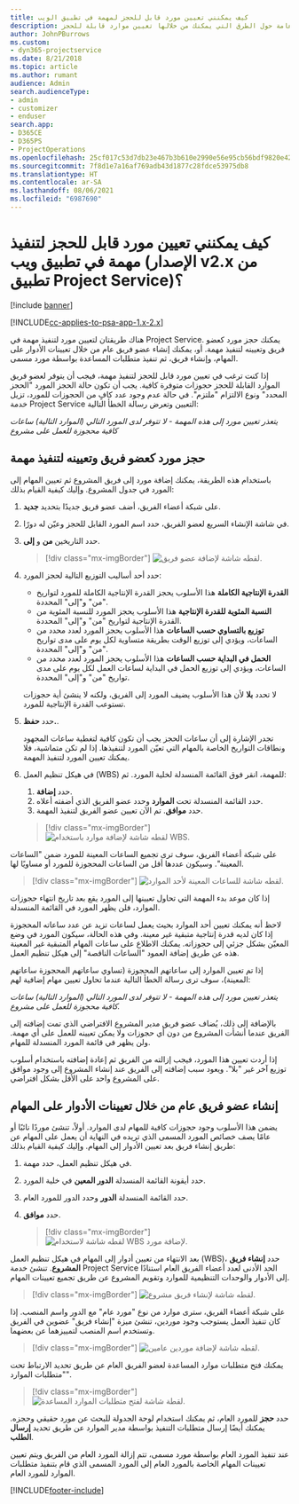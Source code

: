 ```yaml
---
title: كيف يمكنني تعيين مورد قابل للحجز لمهمة في تطبيق الويب
description: نظرة عامة حول الطرق التي يمكنك من خلالها تعيين موارد قابلة للحجز.
author: JohnPBurrows
ms.custom:
- dyn365-projectservice
ms.date: 8/21/2018
ms.topic: article
ms.author: rumant
audience: Admin
search.audienceType:
- admin
- customizer
- enduser
search.app:
- D365CE
- D365PS
- ProjectOperations
ms.openlocfilehash: 25cf017c53d7db23e467b3b610e2990e56e95cb56bdf9820e427dfeeeb979637
ms.sourcegitcommit: 7f8d1e7a16af769adb43d1877c28fdce53975db8
ms.translationtype: HT
ms.contentlocale: ar-SA
ms.lasthandoff: 08/06/2021
ms.locfileid: "6987690"
---
```

# <a name="how-do-i-assign-a-bookable-resource-to-a-task-in-the-web-app-project-service-app-v2x"></a>كيف يمكنني تعيين مورد قابل للحجز لتنفيذ مهمة في تطبيق ويب (الإصدار v2.x من تطبيق Project Service)؟‬

[!include [banner](../includes/psa-now-project-operations.md)]

[!INCLUDE[cc-applies-to-psa-app-1.x-2.x](../includes/cc-applies-to-psa-app-1x-2x.md)]

هناك طريقتان لتعيين مورد لتنفيذ مهمة في Project Service. يمكنك حجز مورد كعضو فريق وتعيينه لتنفيذ مهمة. أو، يمكنك إنشاء عضو فريق عام من خلال تعيينات الأدوار على المهام، وإنشاء فريق، ثم تنفيذ متطلبات المساعدة بواسطة مورد مسمى.

إذا كنت ترغب في تعيين مورد قابل للحجز لتنفيذ مهمة، فيجب أن يتوفر لعضو فريق الموارد القابلة للحجز حجوزات متوفرة كافية. يجب أن تكون حالة الحجز المورد "الحجز المحدد‬" ونوع الالتزام "ملتزم‬". في حالة عدم وجود عدد كافٍ من الحجوزات للمورد، تزيل خدمة Project Service التعيين وتعرض رسالة الخطأ التالية:

*يتعذر تعيين مورد إلى هذه المهمة - لا تتوفر لدى المورد التالي (الموارد التالية) ساعات كافية محجوزة للعمل على مشروع*

## <a name="book-a-resource-as-a-team-member-and-then-assign-the-resource-to-a-task"></a>حجز مورد كعضو فريق وتعيينه لتنفيذ مهمة

باستخدام هذه الطريقة، يمكنك إضافة مورد إلى فريق المشروع ثم تعيين المهام إلى المورد في جدول المشروع. وإليك كيفية القيام بذلك:
1.  على شبكة أعضاء الفريق، أضف عضو فريق جديدًا بتحديد **جديد**.
2.  في شاشة الإنشاء السريع لعضو الفريق، حدد اسم المورد القابل للحجز وعيّن له دورًا.
3.  حدد التاريخين **من** و **إلى**.

    > [!div class="mx-imgBorder"] 
    > ![لقطه شاشة لإضافة عضو فريق.](media/FAQ-Resources-to-Tasks2-1.png "لقطه شاشة لإضافة عضو فريق")
 
4.  حدد أحد أساليب التوزيع التالية لحجز المورد:
    - **القدرة الإنتاجية الكاملة** هذا الأسلوب يحجز القدرة الإنتاجية الكاملة للمورد لتواريخ "من" و"إلى" المحددة.
    - **النسبة المئوية للقدرة الإنتاجية‬** هذا الأسلوب يحجز المورد للنسبة المئوية من القدرة الإنتاجية لتواريخ "من" و"إلى" المحددة.
    - **توزيع بالتساوي حسب الساعات‬‬** هذا الأسلوب يحجز المورد لعدد محدد من الساعات، ويؤدي إلى توزيع الوقت بطريقة متساوية لكل يوم على مدى تواريخ "من" و"إلى" المحددة.‬
    - **الحمل في البداية حسب الساعات‬** هذا الأسلوب يحجز المورد لعدد محدد من الساعات، ويؤدي إلى توزيع الحمل في البداية لساعات العمل لكل يوم على مدى تواريخ "من" و"إلى" المحددة.‬

    لا تحدد **بلا** لأن هذا الأسلوب يضيف المورد إلى الفريق، ولكنه لا ينشئ أية حجوزات تستوعب القدرة الإنتاجية للمورد.
5.  حدد **حفظ.**.

    تجدر الإشارة إلى أن ساعات الحجز يجب أن تكون كافية لتغطية ساعات المجهود ونطاقات التواريخ الخاصة بالمهام التي تعيّن المورد لتنفيذها. إذا لم تكن متماشية، فلا يمكنك تعيين المورد لتنفيذ المهمة.

6.  في هيكل تنظيم العمل (WBS) للمهمة، انقر فوق القائمة المنسدلة لخلية المورد. ثم: 

    1. حدد **إضافة**.
    2. حدد القائمة المنسدلة تحت **الموارد** وحدد عضو الفريق الذي أضفته أعلاه.
    3. حدد **موافق**. تم الآن تعيين عضو الفريق لتنفيذ المهمة.

    > [!div class="mx-imgBorder"] 
    > ![لقطه شاشة لإضافة موارد باستخدام WBS.](media/FAQ-Resources-to-Tasks2-2.png "لقطه شاشة لإضافة موارد باستخدام WBS")
 
على شبكة أعضاء الفريق، سوف ترى تجميع الساعات المعينة للمورد ضمن "الساعات المعينة‬". وسيكون عددها أقل من الساعات المحجوزة للمورد أو مساويًا لها. 

> [!div class="mx-imgBorder"] 
> ![لقطه شاشة للساعات المعينة لأحد الموارد.](media/FAQ-Resources-to-Tasks2-3.png "لقطه شاشة للساعات المعينة لأحد الموارد")
 
إذا كان موعد بدء المهمة التي تحاول تعيينها إلى المورد يقع بعد تاريخ انتهاء حجوزات الموارد، فلن يظهر المورد في القائمة المنسدلة.

لاحظ أنه يمكنك تعيين أحد الموارد بحيث يعمل لساعات تزيد عن عدد ساعاته المحجوزة إذا كان لديه قدرة إنتاجية متبقية غير معينة. وفي هذه الحالة، سيكون المورد في وضع المعيّن بشكل جزئي إلى حجوزاته. يمكنك الاطلاع على ساعات المهام المتبقية غير المعينة هذه عن طريق إضافة العمود "الساعات الناقصة‬" إلى هيكل تنظيم العمل.

إذا تم تعيين الموارد إلى ساعاتهم المحجوزة (تساوي ساعاتهم المحجوزة ساعاتهم المعينة)، سوف ترى رسالة الخطأ التالية عندما تحاول تعيين مهام إضافية لهم:

*يتعذر تعيين مورد إلى هذه المهمة - لا تتوفر لدى المورد التالي (الموارد التالية) ساعات كافية محجوزة للعمل على مشروع.*

بالإضافة إلى ذلك، يُضاف عضو فريق مدير المشروع الافتراضي الذي تمت إضافته إلى الفريق عندما أنشأت المشروع من دون أي حجوزات ولا يمكن تعيينه للعمل على أي مهمة. ولن يظهر في قائمة المورد المنسدلة للمهام.

إذا أردت تعيين هذا المورد، فيجب إزالته من الفريق ثم إعادة إضافته باستخدام أسلوب توزيع آخر غير "بلا". ويعود سبب إضافته إلى الفريق عند إنشاء المشروع إلى وجود موافق على المشروع واحد على الأقل بشكل افتراضي.

## <a name="create-a-generic-team-member-through-role-assignment-on-tasks"></a>إنشاء عضو فريق عام من خلال تعيينات الأدوار على المهام

يضمن هذا الأسلوب وجود حجوزات كافية للمهام لدى الموارد. أولاً، تنشئ موردًا نائبًا أو عامًا يصف خصائص المورد المسمى الذي تريده في النهاية أن يعمل على المهام عن طريق إنشاء فريق بعد تعيين الأدوار إلى المهام. وإليك كيفية القيام بذلك:

1. في هيكل تنظيم العمل، حدد مهمة.
2. حدد أيقونة القائمة المنسدلة **الدور المعين** في خلية المورد.
3. حدد القائمة المنسدلة **الدور** وحدد الدور للمورد العام.
4. حدد **موافق**.

    > [!div class="mx-imgBorder"] 
    > ![لقطه شاشة لاستخدام WBS‏‎ لإضافة مورد.](media/FAQ-Resources-to-Tasks2-4.png "لقطه شاشة لاستخدام WBS‏‎ لإضافة مورد")
 
بعد الانتهاء من تعيين أدوار إلى المهام في هيكل تنظيم العمل (WBS)، حدد **إنشاء فريق المشروع**. تنشئ خدمة Project Service الحد الأدنى لعدد أعضاء الفريق العام استنادًا إلى الأدوار والوحدات التنظيمية للموارد وتقويم المشروع عن طريق تجميع تعيينات المهام.

> [!div class="mx-imgBorder"] 
> ![لقطه شاشة لإنشاء فريق مشروع.](media/FAQ-Resources-to-Tasks2-5.png "لقطه شاشة لإنشاء فريق مشروع")
 
على شبكة أعضاء الفريق، سترى موارد من نوع "مورد عام" مع الدور واسم المنصب. إذا كان تنفيذ العمل يستوجب وجود موردين، تنشئ ميزة "إنشاء فريق" عضوين في الفريق وتستخدم اسم المنصب لتمييزهما عن بعضهما.

> [!div class="mx-imgBorder"] 
> ![لقطه شاشة لإضافة موردين عامين.](media/FAQ-Resources-to-Tasks2-6.png "لقطه شاشة لإضافة موردين عامين")
 
يمكنك فتح متطلبات موارد المساعدة لعضو الفريق العام عن طريق تحديد الارتباط تحت "متطلبات الموارد".

> [!div class="mx-imgBorder"] 
> ![لقطة شاشة لفتح متطلبات الموارد المساعدة.](media/FAQ-Resources-to-Tasks2-7.png "لقطة شاشة لفتح متطلبات الموارد المساعدة")

حدد **حجز** للمورد العام، ثم يمكنك استخدام لوحة الجدولة للبحث عن مورد حقيقي وحجزه. يمكنك أيضًا إرسال متطلبات التنفيذ بواسطة مدير الموارد عن طريق تحديد **إرسال الطلب‬**.

عند تنفيذ المورد العام بواسطة مورد مسمى، تتم إزالة المورد العام من الفريق ويتم تعيين تعيينات المهام الخاصة بالمورد العام إلى المورد المسمى الذي قام بتنفيذ متطلبات الموارد للمورد العام.
 



[!INCLUDE[footer-include](../includes/footer-banner.md)]